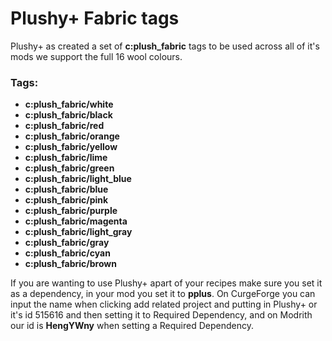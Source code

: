 # Plushy+ Fabric tags
Plushy+ as created a set of **c:plush_fabric** tags to be used across all of it's mods we support the full 16 wool colours.


### Tags:
- **c:plush_fabric/white**
- **c:plush_fabric/black**
- **c:plush_fabric/red**
- **c:plush_fabric/orange**
- **c:plush_fabric/yellow**
- **c:plush_fabric/lime**
- **c:plush_fabric/green**
- **c:plush_fabric/light_blue**
- **c:plush_fabric/blue**
- **c:plush_fabric/pink**
- **c:plush_fabric/purple**
- **c:plush_fabric/magenta**
- **c:plush_fabric/light_gray**
- **c:plush_fabric/gray**
- **c:plush_fabric/cyan**
- **c:plush_fabric/brown**

If you are wanting to use Plushy+ apart of your recipes make sure you set it as a dependency, in your mod you set it to **pplus**. On CurgeForge you can input the name when clicking add related project and putting in Plushy+ or it's id 515616 and then setting it to Required Dependency, and on Modrith our id is **HengYWny** when setting a Required Dependency.
